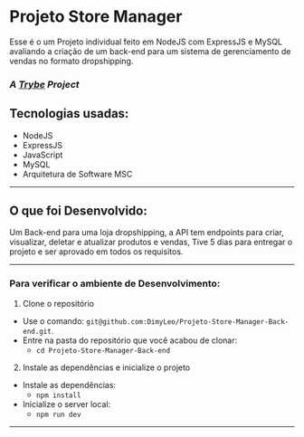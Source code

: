 # Projeto Store Manager
Esse é o um Projeto individual feito em NodeJS com ExpressJS e MySQL avaliando a criação de um back-end para um sistema de gerenciamento de vendas no formato dropshipping.

### _A [Trybe](https://www.betrybe.com/) Project_

## Tecnologias usadas:

  - NodeJS
  - ExpressJS
  - JavaScript
  - MySQL
  - Arquitetura de Software MSC

---
## O que foi Desenvolvido:

Um Back-end para uma loja dropshipping, a API tem endpoints para criar, visualizar, deletar e atualizar produtos e vendas,
Tive 5 dias para entregar o projeto e ser aprovado em todos os requisitos.

---
### Para verificar o ambiente de Desenvolvimento:

1. Clone o repositório

- Use o comando: `git@github.com:DimyLeo/Projeto-Store-Manager-Back-end.git`.
- Entre na pasta do repositório que você acabou de clonar:
  - `cd Projeto-Store-Manager-Back-end`

2. Instale as dependências e inicialize o projeto

- Instale as dependências:
  - `npm install`
- Inicialize o server local:
  - `npm run dev`
---
